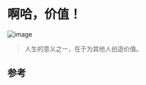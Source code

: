 # 啊哈，价值！

![image](https://user-images.githubusercontent.com/101384278/157812408-934fe35d-86c4-4a36-b2aa-73695dbd1e1c.png)
> 人生的意义之一，在于为其他人创造价值。

## 参考

